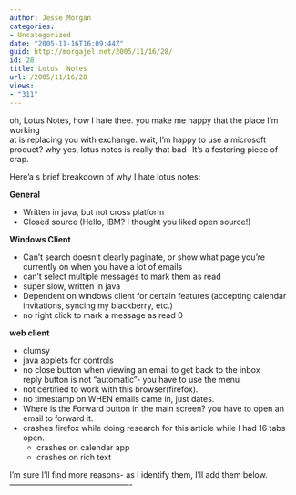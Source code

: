 ```yaml
---
author: Jesse Morgan
categories:
- Uncategorized
date: "2005-11-16T16:09:44Z"
guid: http://morgajel.net/2005/11/16/28/
id: 28
title: Lotus  Notes
url: /2005/11/16/28
views:
- "311"
---
```


oh, Lotus Notes, how I hate thee. you make me happy that the place I’m working  
at is replacing you with exchange. wait, I’m happy to use a microsoft product? why yes, lotus notes is really that bad- It’s a festering piece of crap.

Here’a s brief breakdown of why I hate lotus notes:

**General**

- Written in java, but not cross platform
- Closed source (Hello, IBM? I thought you liked open source!)

**Windows Client**

- Can’t search doesn’t clearly paginate, or show what page you’re currently on when you have a lot of emails
- can’t select multiple messages to mark them as read
- super slow, written in java
- Dependent on windows client for certain features (accepting calendar invitations, syncing my blackberry, etc.)
- no right click to mark a message as read
0


**web client**

- clumsy
- java applets for controls
- no close button when viewing an email to get back to the inbox  
     reply button is not “automatic”- you have to use the menu
- not certified to work with this browser(firefox).
- no timestamp on WHEN emails came in, just dates.
- Where is the Forward button in the main screen? you have to open an email to forward it.
- crashes firefox while doing research for this article while I had 16 tabs open. 
    - crashes on calendar app
    - crashes on rich text

I’m sure I’ll find more reasons- as I identify them, I’ll add them below.  
———————————————-